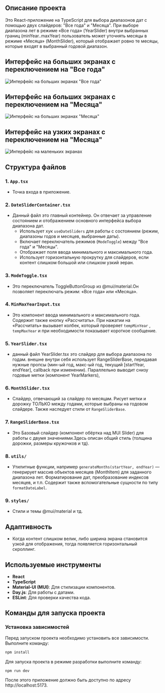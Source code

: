 ## Описание проекта

Это React-приложение на TypeScript для выбора диапазонов дат с помощью двух слайдеров: "Все года" и "Месяца". При выборе диапазона лет в режиме «Все года» (YearSlider) внутри выбранных границ (minYear..maxYear) пользователь может уточнять месяцы в режиме «Месяца» (MonthSlider), который отображает ровно те месяцы, которые входят в выбранный годовой диапазон.

## Интерфейс на больших экранах с переключением на "Все года"

![Интерфейс на больших экранах "Все года"](./assets/years.png)

## Интерфейс на больших экранах c переключением на "Месяца"

![Интерфейс на больших экранах "Месяца"](./assets/months.png)

## Интерфейс на узких экранах c переключением на "Месяца"

![Интерфейс на маленьких экранах](./assets/monthUzkiy.png)

## Структура файлов

### 1. `App.tsx`
- Точка входа в приложение.

### 2. `DateSliderContainer.tsx`
- Данный файл это главный контейнер. Он отвечает за управление состоянием и отображением основного интерфейса выбора диапазона дат. 
  - Использует хук `useDateSliders` для работы с состоянием (режим, диапазоны годов и месяцев, выбранные даты).
  - Включает переключатель режимов (`ModeToggle`) между "Все года" и "Месяцы".
  - Отображает поля ввода минимального и максимального года.
  - Использует горизонтальную прокрутку для слайдеров, если контент слишком большой или слишком узкий эеран.


### 3. `ModeToggle.tsx`
- Это переключатель ToggleButtonGroup из @mui/material.Он позволяет переключать режим: «Все года» или «Месяца». 

### 4. `MinMaxYearInput.tsx`
- Это компонент ввода минимального и максимального года. Содержит также кнопку «Рассчитать». При нажатии на «Рассчитать» вызывает колбек, который проверяет `tempMinYear` , `tempMaxYear` и при необходимости показывает короткое сообщение.

### 5. `YearSlider.tsx`
- данный файл YearSlider.tsx это слайдер для выбора диапазона по годам. внешне внутри себя использует RangeSliderBase, передавая нужные пропсы (мин-ый год, макс-ый год, текущий [startYear, endYear], callback при изменении). Параллельно выводит снизу годовые метки (компонент YearMarkers),

### 6. `MonthSlider.tsx`
- Слайдер, отвечающий за слайдер по месяцам. Рисует метки и дорожку ТОЛЬКО между годами, которые выбраны на годовом слайдере. Также наследует стили от `RangeSliderBase`.

### 7. `RangeSliderBase.tsx`
- Это Базовый слайдер (компонент обёртка над MUI Slider) для работы с двумя значениями.Здесь описан общий стиль (толщина дорожки, размеры кружочков и тд).

### 8. `utils/`  
- Утилитные функции, например `generateMonths(startYear, endYear)` — генерирует массив объектов месяцев (MonthItem) для заданного диапазона лет. Форматирование дат, преобразование индексов месяцев, и т.п. Содержит также вспомогательные сущности по типу `formatDateLabel`.

### 9. `styles/`
- Стили и темы @mui/material и тд.

## Адаптивность

- Когда контент слишком велик, либо ширина экрана становится узкой для отображения, тогда появляется горизонтальный скроллинг.

## Используемые инструменты

- **React**
- **TypeScript**
- **Material-UI (MUI)**: Для стилизации компонентов.
- **Day.js**: Для работы с датами.
- **ESLint**: Для проверки качества кода.

## Команды для запуска проекта

### Установка зависимостей
Перед запуском проекта необходимо установить все зависимости. Выполните команду:

```bash
npm install
```

Для запуска проекта в режиме разработки выполните команду:

```bash
npm run dev
```
После этого приложение должно быть доступно по адресу http://localhost:5173.
